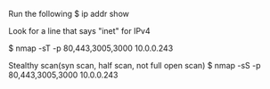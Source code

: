 Run the following
$ ip addr show

Look for a line that says "inet" for IPv4

$ nmap -sT -p 80,443,3005,3000 10.0.0.243

Stealthy scan(syn scan, half scan, not full open scan)
$ nmap -sS -p 80,443,3005,3000 10.0.0.243